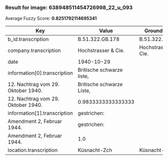 ### Result for image: 638948511454726998_22_u_093
Average Fuzzy Score: **0.8251792114695341**
<small>

| Key | Value | Ground Truth | Score |
| --- | --- | --- | --- |
| b_id.transcription | B.51.322.GB.178 | B.51.322.GB.178. | 0.967741935483871 |
| company.transcription | Hochstrasser & Cie. | Hochstrasser & Cie. | 1.0 |
| date | 1940-10-29 |  | 0.0 |
| information[0].transcription | Britische schwarze liste,
12. Nachtrag vom 29. Oktober 1940. | Britische schwarze Liste,
12. Nachtrag vom 29. Oktober 1940. | 0.9833333333333333 |
| information[1].transcription | gestrichen:
Amendment 2, Februar 1944. | gestrichen:
Amendment 2, Februar 1944. | 1.0 |
| location.transcription | Küsnacht-Zch | Küsnacht-Zch | 1.0 |

</small>
